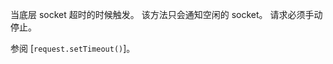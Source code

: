 <!-- YAML
added: v0.7.8
-->

当底层 socket 超时的时候触发。
该方法只会通知空闲的 socket。
请求必须手动停止。

参阅 [`request.setTimeout()`]。

